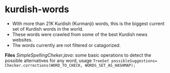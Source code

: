 # kurdish-words

 - With more than 21K Kurdish (Kurmanji) words, this is the biggest
   current set of Kurdish words in the world.  
 - These words were crawled from some of the best Kurdish news websites.  
 - The words currently are not filtered or catagorized.

**Files**
*SimpleSpellingCheker.java*: some basic operations to detect the possible alternatives for any word, usage 
`TreeSet possibleSuggestions= Checker.corrections(WORD_TO_CHECK, WORDS_SET_AS_HASHMAP);`
